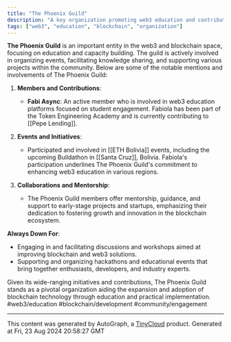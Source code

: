 ```yaml
---
title: "The Phoenix Guild"
description: "A key organization promoting web3 education and contributing to various blockchain projects."
tags: ["web3", "education", "blockchain", "organization"]
---
```


**The Phoenix Guild** is an important entity in the web3 and blockchain space, focusing on education and capacity building. The guild is actively involved in organizing events, facilitating knowledge sharing, and supporting various projects within the community. Below are some of the notable mentions and involvements of The Phoenix Guild:

1. **Members and Contributions**:
   - **Fabi Async**: An active member who is involved in web3 education platforms focused on student engagement. Fabiola has been part of the Token Engineering Academy and is currently contributing to [[Pepe Lending]].
   
2. **Events and Initiatives**:
   - Participated and involved in [[ETH Bolivia]] events, including the upcoming Buildathon in [[Santa Cruz]], Bolivia. Fabiola's participation underlines The Phoenix Guild's commitment to enhancing web3 education in various regions.

3. **Collaborations and Mentorship**:
   - The Phoenix Guild members offer mentorship, guidance, and support to early-stage projects and startups, emphasizing their dedication to fostering growth and innovation in the blockchain ecosystem.

**Always Down For**:
   - Engaging in and facilitating discussions and workshops aimed at improving blockchain and web3 solutions.
   - Supporting and organizing hackathons and educational events that bring together enthusiasts, developers, and industry experts.

Given its wide-ranging initiatives and contributions, The Phoenix Guild stands as a pivotal organization aiding the expansion and adoption of blockchain technology through education and practical implementation. #web3/education #blockchain/development #community/engagement

---
This content was generated by AutoGraph, a [TinyCloud](https://tinycloud.xyz/) product.
Generated at Fri, 23 Aug 2024 20:58:27 GMT